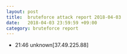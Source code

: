 ```yaml
---
layout: post
title:  bruteforce attack report 2018-04-03
date:   2018-04-03 23:59:59 +09:00
category: bruteforce report
---
```


* 21:46 unknown[37.49.225.88]
